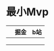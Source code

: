# 最小Mvp

|      | 掘金 | b站  |
| ---- | ---- | ---- |
|      |      |      |
|      |      |      |
|      |      |      |

